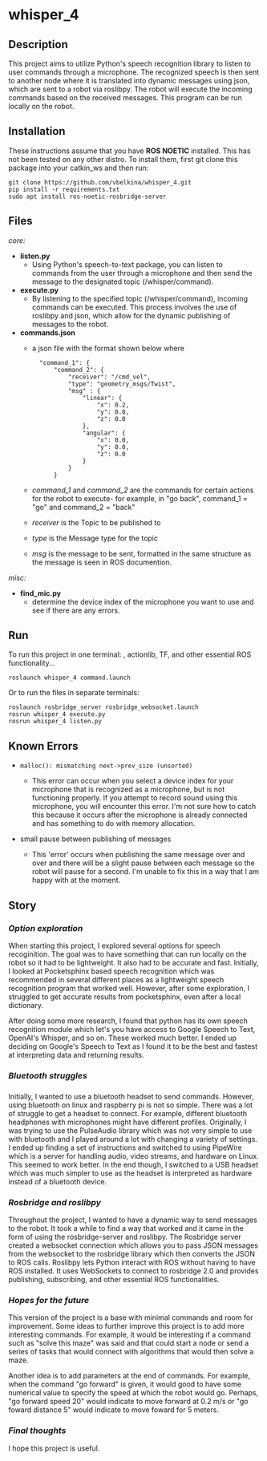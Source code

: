 # **whisper_4**

## **Description**

This project aims to utilize Python's speech recognition library to listen to user commands through a microphone. The recognized speech is then sent to another node where it is translated into dynamic messages using json, which are sent to a robot via roslibpy. The robot will execute the incoming commands based on the received messages. This program can be run locally on the robot. 

## **Installation**

These instructions assume that you have **ROS NOETIC** installed. This has not been tested on any other distro. To install them, first git clone this package into your catkin_ws and then run: 

    git clone https://github.com/vbelkina/whisper_4.git
    pip install -r requirements.txt
    sudo apt install ros-noetic-rosbridge-server

## **Files**

*core:*

- **listen.py**
    - Using Python's speech-to-text package, you can listen to commands from the user through a microphone and then send the message to the designated topic (/whisper/command).
- **execute.py**
    - By listening to the specified topic (/whisper/command), incoming commands can be executed. This process involves the use of roslibpy and json, which allow for the dynamic publishing of messages to the robot.
- **commands.json**
    - a json file with the format shown below where 

            "command_1": {
                "command_2": { 
                    "receiver": "/cmd_vel",
                    "type": "geometry_msgs/Twist",
                    "msg" : {
                        "linear": {
                            "x": 0.2,
                            "y": 0.0,
                            "z": 0.0
                        },
                        "angular": {
                            "x": 0.0,
                            "y": 0.0,
                            "z": 0.0
                        }
                    }
                }
    - *command_1* and *command_2* are the commands for certain actions for the robot to execute- for example, in "go back", command_1 = "go" and command_2 = "back"
    - *receiver* is the Topic to be published to 
    - *type* is the Message type for the topic
    - *msg* is the message to be sent, formatted in the same structure as the message is seen in ROS documention. 

*misc:* 

- **find_mic.py**
    - determine the device index of the microphone you want to use and see if there are any errors. 

## **Run**

To run this project in one terminal: , actionlib, TF, and other essential ROS functionality...

    roslaunch whisper_4 command.launch

Or to run the files in separate terminals:

    roslaunch rosbridge_server rosbridge_websocket.launch
    rosrun whisper_4 execute.py
    rosrun whisper_4 listen.py

## **Known Errors**

- `malloc(): mismatching next->prev_size (unsorted)` 
    - This error can occur when you select a device index for your microphone that is recognized as a microphone, but is not functioning properly. If you attempt to record sound using this microphone, you will encounter this error. I'm not sure how to catch this because it occurs after the microphone is already connected and has something to do with memory allocation. 

- small pause between publishing of messages
    - This 'error' occurs when publishing the same message over and over and there will be a slight pause between each message so the robot will pause for a second. I'm unable to fix this in a way that I am happy with at the moment. 


## **Story**

### *Option exploration*

When starting this project, I explored several options for speech recoginition. The goal was to have something that can run locally on the robot so it had to be lightweight. It also had to be accurate and fast. Initially, I looked at Pocketsphinx based speech recognition which was recommended in several different places as a lightweight speech recognition program that worked well. However, after some exploration, I struggled to get accurate results from pocketsphinx, even after a local dictionary. 

After doing some more research, I found that python has its own speech recognition module which let's you have access to Google Speech to Text, OpenAI's Whisper, and so on. These worked much better. I ended up deciding on Google's Speech to Text as I found it to be the best and fastest at interpreting data and returning results.  

### *Bluetooth struggles*
### 

Initially, I wanted to use a bluetooth headset to send commands. However, using bluetooth on linux and raspberry pi is not so simple. There was a lot of struggle to get a headset to connect. For example, different bluetooth headphones with microphones might have different profiles. Originally, I was trying to use the PulseAudio library which was not very simple to use with bluetooth and I played around a lot with changing a variety of settings. I ended up finding a set of instructions and switched to using PipeWire which is a server for handling audio, video streams, and hardware on Linux. This seemed to work better. In the end though, I switched to a USB headset which was much simpler to use as the headset is interpreted as hardware instead of a bluetooth device. 

### *Rosbridge and roslibpy*

Throughout the project, I wanted to have a dynamic way to send messages to the robot. It took a while to find a way that worked and it came in the form of using the rosbridge-server and roslibpy. The Rosbridge server created a websocket connection which allows you to pass JSON messages from the websocket to the rosbridge library which then converts the JSON to ROS calls. Roslibpy lets Python interact with ROS without having to have ROS installed. It uses WebSockets to connect to rosbridge 2.0 and provides publishing, subscribing, and other essential ROS functionalities. 

### *Hopes for the future*

This version of the project is a base with minimal commands and room for improvement. Some ideas to further improve this project is to add more interesting commands. For example, it would be interesting if a command such as "solve this maze" was said and that could start a node or send a series of tasks that would connect with algorithms that would then solve a maze. 

Another idea is to add parameters at the end of commands. For example, when the command "go forward" is given, it would good to have some numerical value to specify the speed at which the robot would go. Perhaps, "go forward speed 20" would indicate to move forward at 0.2 m/s or "go foward distance 5" would indicate to move foward for 5 meters. 

### *Final thoughts*

I hope this project is useful. 
